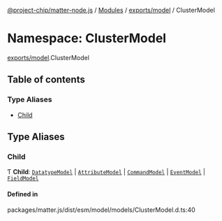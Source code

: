 [@project-chip/matter-node.js](../README.md) / [Modules](../modules.md) / [exports/model](exports_model.md) / ClusterModel

# Namespace: ClusterModel

[exports/model](exports_model.md).ClusterModel

## Table of contents

### Type Aliases

- [Child](exports_model.ClusterModel.md#child)

## Type Aliases

### Child

Ƭ **Child**: [`DatatypeModel`](../classes/exports_model.DatatypeModel.md) \| [`AttributeModel`](../classes/exports_model.AttributeModel.md) \| [`CommandModel`](../classes/exports_model.CommandModel.md) \| [`EventModel`](../classes/exports_model.EventModel.md) \| [`FieldModel`](../classes/exports_model.FieldModel.md)

#### Defined in

packages/matter.js/dist/esm/model/models/ClusterModel.d.ts:40

